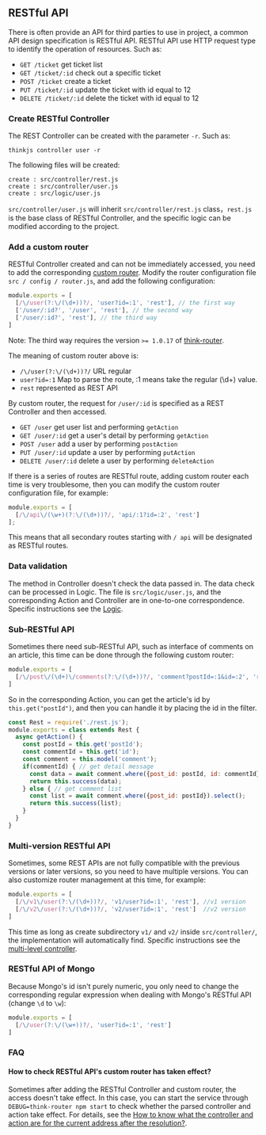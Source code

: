 ## RESTful API

There is often provide an API for third parties to use in project, a common API design specification is RESTful API. RESTful API use HTTP request type to identify the operation of resources. Such as:

* `GET /ticket`  get ticket list
* `GET /ticket/:id` check out a specific ticket
* `POST /ticket`  create a ticket
* `PUT /ticket/:id` update the ticket with id equal to 12
* `DELETE /ticket/:id` delete the ticket with id equal to 12

### Create RESTful Controller

The REST Controller can be created with the parameter `-r`. Such as:

```
thinkjs controller user -r
```
The following files will be created:
```
create : src/controller/rest.js
create : src/controller/user.js
create : src/logic/user.js
```

`src/controller/user.js` will inherit `src/controller/rest.js` class，`rest.js` is the base class of RESTful Controller, and the specific logic can be modified according to the project.

### Add a custom router

RESTful Controller created and can not be immediately accessed, you need to add the corresponding [custom router](/doc/3.0/router.html). Modify the router configuration file `src / config / router.js`, and add the following configuration:

```js
module.exports = [
  [/\/user(?:\/(\d+))?/, 'user?id=:1', 'rest'], // the first way
  ['/user/:id?', '/user', 'rest'], // the second way
  ['/user/:id?', 'rest'], // the third way
]
```
Note: The third way requires the version `>= 1.0.17` of [think-router](https://github.com/thinkjs/think-router).

The meaning of custom router above is:

* `/\/user(?:\/(\d+))?/` URL regular
* `user?id=:1` Map to parse the route, :1 means take the regular (\d+) value.
* `rest` represented as REST API

By custom router, the request for `/user/:id` is specified as a REST Controller and then accessed.


* `GET /user` get user list and performing `getAction`
* `GET /user/:id` get a user's detail by performing `getAction`
* `POST /user` add a user by performing `postAction`
* `PUT /user/:id` update a user by performing `putAction`
* `DELETE /user/:id` delete a user by performing `deleteAction`

If there is a series of routes are RESTful route, adding custom router each time is very troublesome, then you can modify the custom router configuration file, for example:

```js
module.exports = [
  [/\/api\/(\w+)(?:\/(\d+))?/, 'api/:1?id=:2', 'rest']
];
```
This means that all secondary routes starting with `/ api` will be designated as RESTful routes.

### Data validation

The method in Controller doesn't check the data passed in. The data check can be processed in Logic. The file is `src/logic/user.js`, and the corresponding Action and Controller are in one-to-one correspondence. Specific instructions see the [Logic](/doc/3.0/logic.html).

### Sub-RESTful API

Sometimes there need sub-RESTful API, such as interface of comments on an article, this time can be done through the following custom router:

```js
module.exports = [
  [/\/post\/(\d+)\/comments(?:\/(\d+))?/, 'comment?postId=:1&id=:2', 'rest']
]
```

So in the corresponding Action, you can get the article's id by `this.get("postId")`, and then you can handle it by placing the id in the filter.

```js
const Rest = require('./rest.js');
module.exports = class extends Rest {
  async getAction() {
    const postId = this.get('postId');
    const commentId = this.get('id');
    const comment = this.model('comment');
    if(commentId) { // get detail message
      const data = await comment.where({post_id: postId, id: commentId}).find();
      return this.success(data);
    } else { // get comment list
      const list = await comment.where({post_id: postId}).select();
      return this.success(list);
    }
  }
}
```

### Multi-version RESTful API

Sometimes, some REST APIs are not fully compatible with the previous versions or later versions, so you need to have multiple versions. You can also customize router management at this time, for example:

```js
module.exports = [
  [/\/v1\/user(?:\/(\d+))?/, 'v1/user?id=:1', 'rest'], //v1 version
  [/\/v2\/user(?:\/(\d+))?/, 'v2/user?id=:1', 'rest']  //v2 version
]
```

This time as long as create subdirectory `v1/` and `v2/` inside `src/controller/`, the implementation will automatically find. Specific instructions see the [multi-level controller](/doc/3.0/controller.html#toc-04e).

### RESTful API of Mongo

Because Mongo's id isn't purely numeric, you only need to change the corresponding regular expression when dealing with Mongo's RESTful API (change `\d` to `\w`):

```js
module.exports = [
  [/\/user(?:\/(\w+))?/, 'user?id=:1', 'rest']
]
```

### FAQ

#### How to check RESTful API's custom router has taken effect?

Sometimes after adding the RESTful Controller and custom router, the access doesn't take effect. In this case, you can start the service through `DEBUG=think-router npm start` to check whether the parsed controller and action take effect. For details, see the [How to know what the controller and action are for the current address after the resolution?](/doc/3.0/router.html#toc-54f).


